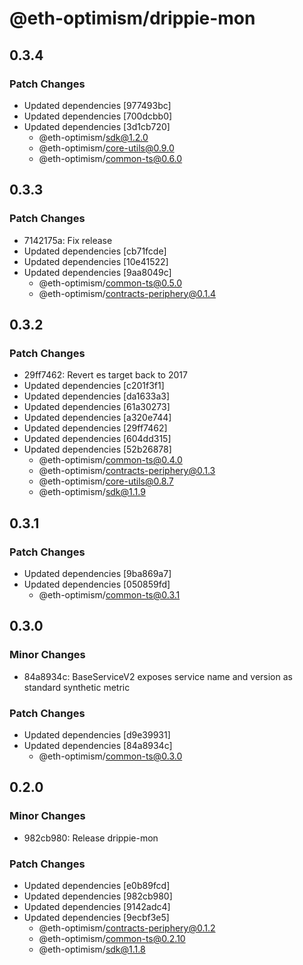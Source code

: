 # @eth-optimism/drippie-mon

## 0.3.4

### Patch Changes

- Updated dependencies [977493bc]
- Updated dependencies [700dcbb0]
- Updated dependencies [3d1cb720]
  - @eth-optimism/sdk@1.2.0
  - @eth-optimism/core-utils@0.9.0
  - @eth-optimism/common-ts@0.6.0

## 0.3.3

### Patch Changes

- 7142175a: Fix release
- Updated dependencies [cb71fcde]
- Updated dependencies [10e41522]
- Updated dependencies [9aa8049c]
  - @eth-optimism/common-ts@0.5.0
  - @eth-optimism/contracts-periphery@0.1.4

## 0.3.2

### Patch Changes

- 29ff7462: Revert es target back to 2017
- Updated dependencies [c201f3f1]
- Updated dependencies [da1633a3]
- Updated dependencies [61a30273]
- Updated dependencies [a320e744]
- Updated dependencies [29ff7462]
- Updated dependencies [604dd315]
- Updated dependencies [52b26878]
  - @eth-optimism/common-ts@0.4.0
  - @eth-optimism/contracts-periphery@0.1.3
  - @eth-optimism/core-utils@0.8.7
  - @eth-optimism/sdk@1.1.9

## 0.3.1

### Patch Changes

- Updated dependencies [9ba869a7]
- Updated dependencies [050859fd]
  - @eth-optimism/common-ts@0.3.1

## 0.3.0

### Minor Changes

- 84a8934c: BaseServiceV2 exposes service name and version as standard synthetic metric

### Patch Changes

- Updated dependencies [d9e39931]
- Updated dependencies [84a8934c]
  - @eth-optimism/common-ts@0.3.0

## 0.2.0

### Minor Changes

- 982cb980: Release drippie-mon

### Patch Changes

- Updated dependencies [e0b89fcd]
- Updated dependencies [982cb980]
- Updated dependencies [9142adc4]
- Updated dependencies [9ecbf3e5]
  - @eth-optimism/contracts-periphery@0.1.2
  - @eth-optimism/common-ts@0.2.10
  - @eth-optimism/sdk@1.1.8
